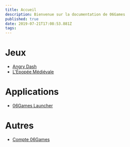 ```yaml
---
title: Accueil
description: Bienvenue sur la documentation de 06Games
published: true
date: 2019-07-21T17:08:53.881Z
tags: 
---
```


# Jeux
* [Angry Dash](angry-dash)
* [L'Épopée Médiévale](epopee-medievale)

# Applications
* [06Games Launcher](06games-launcher)

# Autres
* [Compte 06Games](06games-account)